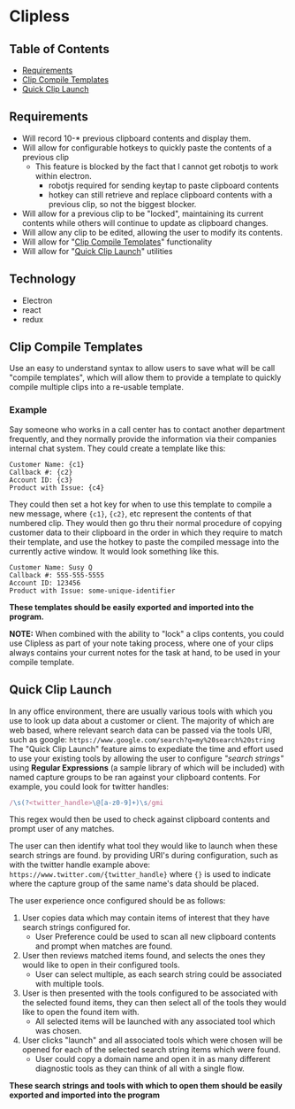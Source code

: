 # Clipless


## Table of Contents

- [Requirements](#requirements)
- [Clip Compile Templates](#clip-compile-templates)
- [Quick Clip Launch](#clip-quick-launch)

## Requirements

- Will record 10-* previous clipboard contents and display them.
- Will allow for configurable hotkeys to quickly paste the contents of a previous clip
    - This feature is blocked by the fact that I cannot get robotjs to work within electron.
        - robotjs required for sending keytap to paste clipboard contents
        - hotkey can still retrieve and replace clipboard contents with a previous clip, so not the biggest blocker.
- Will allow for a previous clip to be "locked", maintaining its current contents while others will continue to update as clipboard changes.
- Will allow any clip to be edited, allowing the user to modify its contents.
- Will allow for "[Clip Compile Templates](#clip-compile-templates)" functionality
- Will allow for "[Quick Clip Launch](#clip-quick-launch)" utilities


## Technology

- Electron
- react
- redux


## Clip Compile Templates

Use an easy to understand syntax to allow users to save what will be call "compile templates", which will allow them to provide a template to quickly compile multiple clips into a re-usable template.

### Example

Say someone who works in a call center has to contact another department frequently, and they normally provide the information via their companies internal chat system.
They could create a template like this:
```
Customer Name: {c1}
Callback #: {c2}
Account ID: {c3}
Product with Issue: {c4}
```

They could then set a hot key for when to use this template to compile a new message, where `{c1}`, `{c2}`, etc represent the contents of that numbered clip.
They would then go thru their normal procedure of copying customer data to their clipboard in the order in which they require to match their template, and use the hotkey to paste the compiled message into the currently active window. It would look something like this.

```
Customer Name: Susy Q
Callback #: 555-555-5555
Account ID: 123456
Product with Issue: some-unique-identifier
```

**These templates should be easily exported and imported into the program.**

**NOTE:** When combined with the ability to "lock" a clips contents, you could use Clipless as part of your note taking process, where one of your clips always contains your current notes for the task at hand, to be used in your compile template.

## Quick Clip Launch

In any office environment, there are usually various tools with which you use to look up data about a customer or client. The majority of which are web based, where relevant search data can be passed via the tools URI, such as google: `https://www.google.com/search?q=my%20search%20string`
The "Quick Clip Launch" feature aims to expediate the time and effort used to use your existing tools by allowing the user to configure *"search strings"* using **Regular Expressions** (a sample library of which will be included) with named capture groups to be ran against your clipboard contents. For example, you could look for twitter handles:

```javascript
/\s(?<twitter_handle>\@[a-z0-9]+)\s/gmi
```

This regex would then be used to check against clipboard contents and prompt user of any matches.

The user can then identify what tool they would like to launch when these search strings are found. by providing URI's during configuration, such as with the twitter handle example above: `https://www.twitter.com/{twitter_handle}` where `{}` is used to indicate where the capture group of the same name's data should be placed.

The user experience once configured should be as follows:

1. User copies data which may contain items of interest that they have search strings configured for.
    - User Preference could be used to scan all new clipboard contents and prompt when matches are found.
2. User then reviews matched items found, and selects the ones they would like to open in their configured tools.
    - User can select multiple, as each search string could be associated with multiple tools.
3. User is then presented with the tools configured to be associated with the selected found items, they can then select all of the tools they would like to open the found item with.
    - All selected items will be launched with any associated tool which was chosen.
4. User clicks "launch" and all associated tools which were chosen will be opened for each of the selected search string items which were found.
    - User could copy a domain name and open it in as many different diagnostic tools as they can think of all with a single flow.

**These search strings and tools with which to open them should be easily exported and imported into the program**

